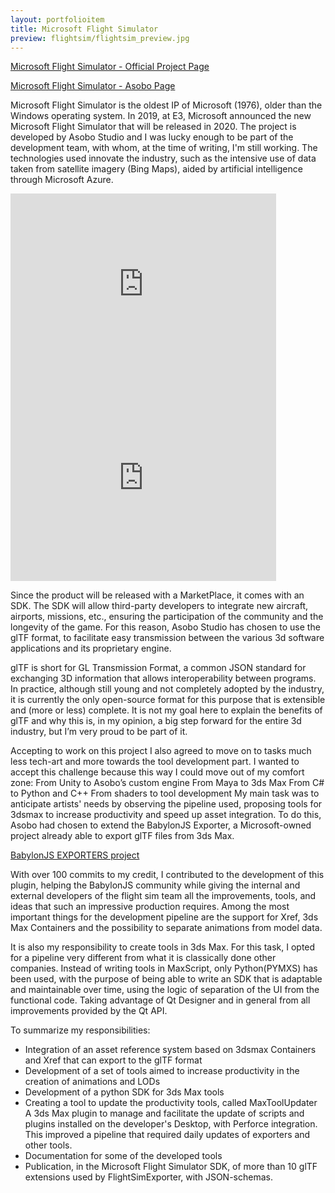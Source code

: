 ```yaml
---
layout: portfolioitem
title: Microsoft Flight Simulator
preview: flightsim/flightsim_preview.jpg
---
```

<!--more-->

[Microsoft Flight Simulator - Official Project Page](https://www.flightsimulator.com/)

[Microsoft Flight Simulator - Asobo Page](https://www.asobostudio.com/games/microsoft-flight-simulator)

Microsoft Flight Simulator is the oldest IP of Microsoft (1976), older than the Windows operating system.
In 2019, at E3, Microsoft announced the new Microsoft Flight Simulator that will be released in 2020.
The project is developed by Asobo Studio and I was lucky enough to be part of the development team, with whom, at the time of writing, I'm still working.
The technologies used innovate the industry, such as the intensive use of data taken from satellite imagery (Bing Maps), aided by artificial intelligence through Microsoft Azure.

<iframe width="425" height="310" src="https://www.youtube.com/embed/ReDDgFfWlS4" frameborder="0" allow="accelerometer; autoplay; encrypted-media; gyroscope; picture-in-picture" allowfullscreen></iframe>
<iframe width="425" height="310" src="https://www.youtube.com/embed/BTETsm79D3A" frameborder="0" allow="accelerometer; autoplay; encrypted-media; gyroscope; picture-in-picture" allowfullscreen></iframe>

Since the product will be released with a MarketPlace, it comes with an SDK. The SDK will allow third-party developers to integrate new aircraft, airports, missions, etc., ensuring the participation of the community and the longevity of the game.
For this reason, Asobo Studio has chosen to use the glTF format, to facilitate easy transmission between the various 3d software applications and its proprietary engine. 
 
glTF is short for GL Transmission Format, a common JSON standard for exchanging 3D information that allows interoperability between programs. In practice, although still young and not completely adopted by the industry, it is currently the only open-source format for this purpose that is extensible and (more or less) complete. It is not my goal here to explain the benefits of glTF and why this is, in my opinion, a big step forward for the entire 3d industry, but I’m very proud to be part of it.

Accepting to work on this project I also agreed to move on to tasks much less tech-art and more towards the tool development part. I wanted to accept this challenge because this way I could move out of my comfort zone:
From Unity to Asobo’s custom engine
From Maya to 3ds Max
From C# to Python and C++
From shaders to tool development
My main task was to anticipate artists' needs by observing the pipeline used, proposing tools for 3dsmax to increase productivity and speed up asset integration. To do this, Asobo had chosen to extend the BabylonJS Exporter, a Microsoft-owned project already able to export glTF files from 3ds Max.

[BabylonJS EXPORTERS project](https://github.com/BabylonJS/Exporters)

With over 100 commits to my credit, I contributed to the development of this plugin, helping the BabylonJS community while giving the internal and external developers of the flight sim team all the improvements, tools, and ideas that such an impressive production requires. Among the most important things for the development pipeline are the support for Xref, 3ds Max Containers and the possibility to separate animations from model data.

It is also my responsibility to create tools in 3ds Max. For this task, I opted for a pipeline very different from what it is classically done other companies. Instead of writing tools in MaxScript, only Python(PYMXS) has been used, with the purpose of being able to write an SDK that is adaptable and maintainable over time, using the logic of separation of the UI from the functional code. Taking advantage of Qt Designer and in general from all improvements provided by the Qt API.
  
To summarize my responsibilities:
- Integration of an asset reference system based on 3dsmax Containers and Xref that can export to the glTF format
- Development of a set of tools aimed to increase productivity in the creation of animations and LODs
- Development of a python SDK for 3ds Max tools
- Creating a tool to update the productivity tools, called MaxToolUpdater
A 3ds Max plugin to manage and facilitate the update of scripts and plugins installed on the developer's Desktop, with Perforce integration. This improved a pipeline that required daily updates of exporters and other tools.
- Documentation for some of the developed tools
- Publication, in the Microsoft Flight Simulator SDK, of more than 10 glTF extensions used by FlightSimExporter, with JSON-schemas. 
